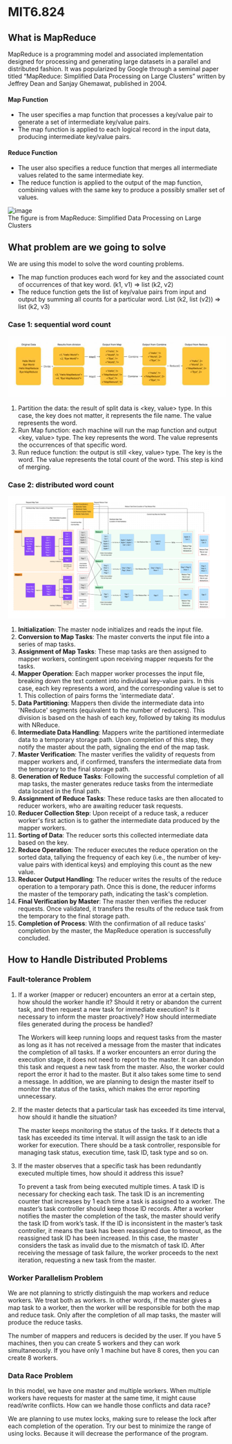 # MIT6.824
## What is MapReduce
MapReduce is a programming model and associated implementation designed for processing and generating large datasets in a parallel and distributed fashion. It was popularized by Google through a seminal paper titled “MapReduce: Simplified Data Processing on Large Clusters” written by Jeffrey Dean and Sanjay Ghemawat, published in 2004.

#### Map Function
- The user specifies a map function that processes a key/value pair to generate a set of intermediate key/value pairs.
- The map function is applied to each logical record in the input data, producing intermediate key/value pairs.

#### Reduce Function
- The user also specifies a reduce function that merges all intermediate values related to the same intermediate key.
- The reduce function is applied to the output of the map function, combining values with the same key to produce a possibly smaller set of values.

<img width="420" alt="image" src="https://github.com/Nick-zhen/MIT6.824/assets/62523802/2e319b2e-5b4b-4aca-92a7-13324680bdbe"> <br>
The figure is from MapReduce: Simplified Data Processing on Large Clusters


## What problem are we going to solve
We are using this model to solve the word counting problems.
- The map function produces each word for key and the associated count of occurrences of that key word. (k1, v1) => list (k2, v2)
- The reduce function gets the list of key/value pairs from input and output by summing all counts for a particular word. List (k2, list (v2)) => list (k2, v3)

### Case 1: sequential word count <br>
 ![image](https://github.com/Nick-zhen/MIT6.824/blob/main/pic/sequential.png)
 
1. Partition the data: the result of split data is <key, value> type. In this case, the key does not matter, it represents the file name. The value represents the word.
2. Run Map function: each machine will run the map function and output <key, value> type. The key represents the word. The value represents the occurrences of that specific word.
3. Run reduce function: the output is still <key, value> type. The key is the word. The value represents the total count of the word. This step is kind of merging.

### Case 2: distributed word count

 ![image](https://github.com/Nick-zhen/MIT6.824/blob/main/pic/distributed.png)

1. **Initialization**: The master node initializes and reads the input file.
2. **Conversion to Map Tasks**: The master converts the input file into a series of map tasks.
3. **Assignment of Map Tasks**: These map tasks are then assigned to mapper workers, contingent upon receiving mapper requests for the tasks.
4. **Mapper Operation**: Each mapper worker processes the input file, breaking down the text content into individual key-value pairs. In this case, each key represents a word, and the corresponding value is set to 1. This collection of pairs forms the 'intermediate data'.
5. **Data Partitioning**: Mappers then divide the intermediate data into 'NReduce' segments (equivalent to the number of reducers). This division is based on the hash of each key, followed by taking its modulus with NReduce.
6. **Intermediate Data Handling**: Mappers write the partitioned intermediate data to a temporary storage path. Upon completion of this step, they notify the master about the path, signaling the end of the map task.
7. **Master Verification**: The master verifies the validity of requests from mapper workers and, if confirmed, transfers the intermediate data from the temporary to the final storage path.
8. **Generation of Reduce Tasks**: Following the successful completion of all map tasks, the master generates reduce tasks from the intermediate data located in the final path.
9. **Assignment of Reduce Tasks**: These reduce tasks are then allocated to reducer workers, who are awaiting reducer task requests.
10. **Reducer Collection Step**: Upon receipt of a reduce task, a reducer worker's first action is to gather the intermediate data produced by the mapper workers.
11. **Sorting of Data**: The reducer sorts this collected intermediate data based on the key.
12. **Reduce Operation**: The reducer executes the reduce operation on the sorted data, tallying the frequency of each key (i.e., the number of key-value pairs with identical keys) and employing this count as the new value.
13. **Reducer Output Handling**: The reducer writes the results of the reduce operation to a temporary path. Once this is done, the reducer informs the master of the temporary path, indicating the task's completion.
14. **Final Verification by Master**: The master then verifies the reducer requests. Once validated, it transfers the results of the reduce task from the temporary to the final storage path.
15. **Completion of Process**: With the confirmation of all reduce tasks' completion by the master, the MapReduce operation is successfully concluded.

## How to Handle Distributed Problems 
### Fault-tolerance Problem
1. If a worker (mapper or reducer) encounters an error at a certain step, how should the worker handle it? Should it retry or abandon the current task, and then request a new task for immediate execution? Is it necessary to inform the master proactively? How should intermediate files generated during the process be handled?
   
   The Workers will keep running loops and request tasks from the master as long as it has not received a message from the master that indicates the completion of all tasks. If a worker encounters an error during the execution stage, it does not need to report to the master. It can abandon this task and request a new task from the master. Also, the worker could report the error it had to the master. But it also takes some time to send a message. In addition, we are planning to design the master itself to monitor the status of the tasks, which makes the error reporting unnecessary.

2. If the master detects that a particular task has exceeded its time interval, how should it handle the situation?

   The master keeps monitoring the status of the tasks. If it detects that a task has exceeded its time interval. It will assign the task to an idle worker for execution. There should be a task controller, responsible for managing task status, execution time, task ID, task type and so on.

3. If the master observes that a specific task has been redundantly executed multiple times, how should it address this issue?

   To prevent a task from being executed multiple times. A task ID is necessary for checking each task. The task ID is an incrementing counter that increases by 1 each time a task is assigned to a worker. The master’s task controller should keep those ID records. After a worker notifies the master the completion of the task, the master should verify the task ID from work’s task. If the ID is inconsistent in the master’s task controller, it means the task has been reassigned due to timeout, as the reassigned task ID has been increased. In this case, the master considers the task as invalid due to the mismatch of task ID. After receiving the message of task failure, the worker proceeds to the next iteration, requesting a new task from the master.

### Worker Parallelism Problem
We are not planning to strictly distinguish the map workers and reduce workers. We treat both as workers. In other words, if the master gives a map task to a worker, then the worker will be responsible for both the map and reduce task. Only after the completion of all map tasks, the master will produce the reduce tasks.

The number of mappers and reducers is decided by the user. If you have 5 machines, then you can create 5 workers and they can work simultaneously. If you have only 1 machine but have 8 cores, then you can create 8 workers.

### Data Race Problem
In this model, we have one master and multiple workers. When multiple workers have requests for master at the same time, it might cause read/write conflicts. How can we handle those conflicts and data race?

We are planning to use mutex locks, making sure to release the lock after each completion of the operation. Try our best to minimize the range of using locks. Because it will decrease the performance of the program.

